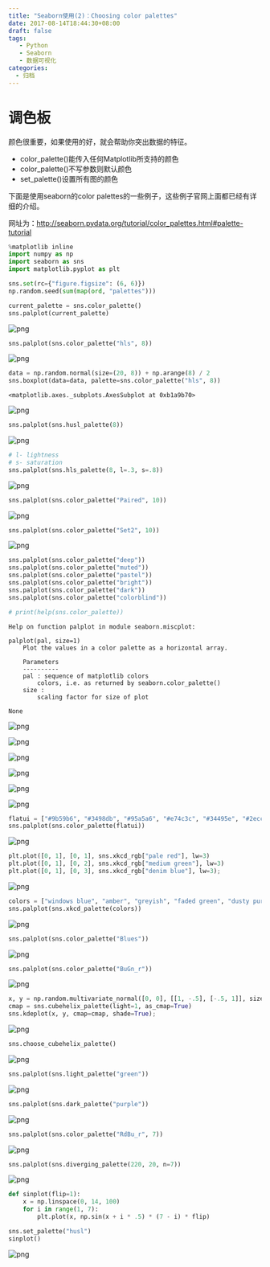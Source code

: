 ```yaml
---
title: "Seaborn使用(2)：Choosing color palettes"
date: 2017-08-14T18:44:30+08:00
draft: false
tags: 
   - Python
   - Seaborn
   - 数据可视化
categories:
  - 归档
---
```

# 调色板
颜色很重要，如果使用的好，就会帮助你突出数据的特征。

* color_palette()能传入任何Matplotlib所支持的颜色
* color_palette()不写参数则默认颜色
* set_palette()设置所有图的颜色

下面是使用seaborn的color palettes的一些例子，这些例子官网上面都已经有详细的介绍。

网址为：http://seaborn.pydata.org/tutorial/color_palettes.html#palette-tutorial

<!--more-->

```python
%matplotlib inline
import numpy as np
import seaborn as sns
import matplotlib.pyplot as plt
```


```python
sns.set(rc={"figure.figsize": (6, 6)})
np.random.seed(sum(map(ord, "palettes")))
```


```python
current_palette = sns.color_palette()
sns.palplot(current_palette)
```


![png](../output_3_0.png)



```python
sns.palplot(sns.color_palette("hls", 8))
```


![png](../output_4_0.png)



```python
data = np.random.normal(size=(20, 8)) + np.arange(8) / 2
sns.boxplot(data=data, palette=sns.color_palette("hls", 8))
```




    <matplotlib.axes._subplots.AxesSubplot at 0xb1a9b70>




![png](../output_5_1.png)



```python
sns.palplot(sns.husl_palette(8))
```


![png](../output_6_0.png)



```python
# l- lightness
# s- saturation 
sns.palplot(sns.hls_palette(8, l=.3, s=.8))
```


![png](../output_7_0.png)



```python
sns.palplot(sns.color_palette("Paired", 10))
```


![png](../output_8_0.png)



```python
sns.palplot(sns.color_palette("Set2", 10))
```


![png](../output_9_0.png)



```python
sns.palplot(sns.color_palette("deep"))
sns.palplot(sns.color_palette("muted"))
sns.palplot(sns.color_palette("pastel"))
sns.palplot(sns.color_palette("bright"))
sns.palplot(sns.color_palette("dark"))
sns.palplot(sns.color_palette("colorblind"))

# print(help(sns.color_palette))
```

    Help on function palplot in module seaborn.miscplot:
    
    palplot(pal, size=1)
        Plot the values in a color palette as a horizontal array.
        
        Parameters
        ----------
        pal : sequence of matplotlib colors
            colors, i.e. as returned by seaborn.color_palette()
        size :
            scaling factor for size of plot
    
    None
    


![png](../output_10_1.png)



![png](../output_10_2.png)



![png](../output_10_3.png)



![png](../output_10_4.png)



![png](../output_10_5.png)



![png](../output_10_6.png)



```python
flatui = ["#9b59b6", "#3498db", "#95a5a6", "#e74c3c", "#34495e", "#2ecc71"]
sns.palplot(sns.color_palette(flatui))
```


![png](../output_11_0.png)



```python
plt.plot([0, 1], [0, 1], sns.xkcd_rgb["pale red"], lw=3)
plt.plot([0, 1], [0, 2], sns.xkcd_rgb["medium green"], lw=3)
plt.plot([0, 1], [0, 3], sns.xkcd_rgb["denim blue"], lw=3);
```


![png](../output_12_0.png)



```python
colors = ["windows blue", "amber", "greyish", "faded green", "dusty purple"]
sns.palplot(sns.xkcd_palette(colors))
```


![png](../output_13_0.png)



```python
sns.palplot(sns.color_palette("Blues"))
```


![png](../output_14_0.png)



```python
sns.palplot(sns.color_palette("BuGn_r"))
```


![png](../output_15_0.png)



```python
x, y = np.random.multivariate_normal([0, 0], [[1, -.5], [-.5, 1]], size=300).T
cmap = sns.cubehelix_palette(light=1, as_cmap=True)
sns.kdeplot(x, y, cmap=cmap, shade=True);
```


![png](../output_16_0.png)



```python
sns.choose_cubehelix_palette()
```


![png](../output_17_0.png)



```python
sns.palplot(sns.light_palette("green"))
```


![png](../output_18_0.png)



```python
sns.palplot(sns.dark_palette("purple"))
```


![png](../output_19_0.png)



```python
sns.palplot(sns.color_palette("RdBu_r", 7))
```


![png](../output_20_0.png)



```python
sns.palplot(sns.diverging_palette(220, 20, n=7))
```


![png](../output_21_0.png)



```python
def sinplot(flip=1):
    x = np.linspace(0, 14, 100)
    for i in range(1, 7):
        plt.plot(x, np.sin(x + i * .5) * (7 - i) * flip)
```


```python
sns.set_palette("husl")
sinplot()
```


![png](../output_23_0.png)


